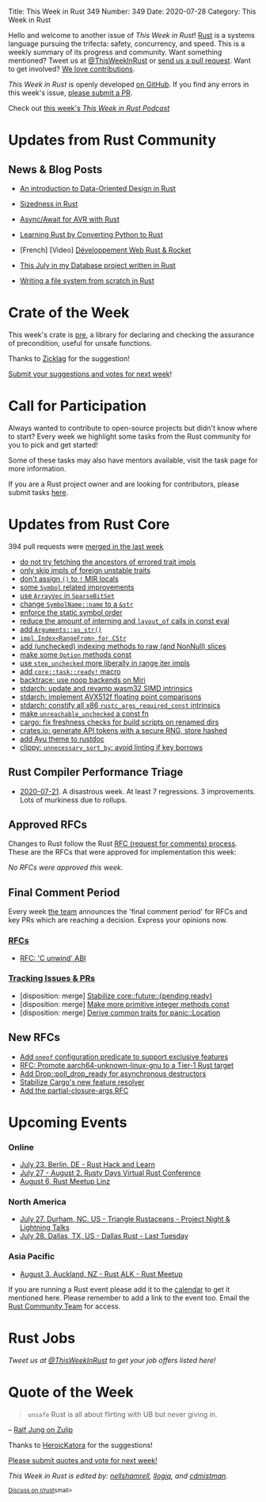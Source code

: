 Title: This Week in Rust 349
Number: 349
Date: 2020-07-28
Category: This Week in Rust

Hello and welcome to another issue of *This Week in Rust*!
[Rust](http://rust-lang.org) is a systems language pursuing the trifecta: safety, concurrency, and speed.
This is a weekly summary of its progress and community.
Want something mentioned? Tweet us at [@ThisWeekInRust](https://twitter.com/ThisWeekInRust) or [send us a pull request](https://github.com/cmr/this-week-in-rust).
Want to get involved? [We love contributions](https://github.com/rust-lang/rust/blob/master/CONTRIBUTING.md).

*This Week in Rust* is openly developed [on GitHub](https://github.com/cmr/this-week-in-rust).
If you find any errors in this week's issue, [please submit a PR](https://github.com/cmr/this-week-in-rust/pulls).

Check out [this week's *This Week in Rust Podcast*](https://rustacean-station.org/episode/023-twir-348/)

# Updates from Rust Community

## News & Blog Posts
* [An introduction to Data-Oriented Design in Rust](http://jamesmcm.github.io/blog/2020/07/25/intro-dod/#en)
* [Sizedness in Rust](https://github.com/pretzelhammer/rust-blog/blob/master/posts/sizedness-in-rust.md)
* [Async/Await for AVR with Rust](https://lights0123.com/blog/2020/07/25/async-await-for-avr-with-rust/)
* [Learning Rust by Converting Python to Rust](https://towardsdatascience.com/learning-rust-by-converting-python-to-rust-259e735591c6)
* [French] [Video] [Développement Web Rust & Rocket](https://www.youtube.com/playlist?list=PLMWEEzYqZ0ekOG6_G4q_GXPpVHWrIH--x)

* [This July in my Database project written in Rust](https://alex-dukhno.github.io/2020-07-26-This-July-in-my-Database-project-written-in-rust/)

* [Writing a file system from scratch in Rust](https://blog.carlosgaldino.com/writing-a-file-system-from-scratch-in-rust.html)

# Crate of the Week

This week's crate is [pre](https://github.com/aticu/pre), a library for declaring and checking the assurance of precondition, useful for unsafe functions.

Thanks to [Zicklag](https://users.rust-lang.org/t/crate-of-the-week/2704/792) for the suggestion!

[Submit your suggestions and votes for next week][submit_crate]!

[submit_crate]: https://users.rust-lang.org/t/crate-of-the-week/2704

# Call for Participation

Always wanted to contribute to open-source projects but didn't know where to start?
Every week we highlight some tasks from the Rust community for you to pick and get started!

Some of these tasks may also have mentors available, visit the task page for more information.


If you are a Rust project owner and are looking for contributors, please submit tasks [here][guidelines].

[guidelines]: https://users.rust-lang.org/t/twir-call-for-participation/4821

# Updates from Rust Core

394 pull requests were [merged in the last week][merged]

[merged]: https://github.com/search?q=is%3Apr+org%3Arust-lang+is%3Amerged+merged%3A2020-07-13..2020-07-20

* [do not try fetching the ancestors of errored trait impls](https://github.com/rust-lang/rust/pull/74516)
* [only skip impls of foreign unstable traits](https://github.com/rust-lang/rust/pull/74534)
* [don't assign `()` to `!` MIR locals](https://github.com/rust-lang/rust/pull/74411)
* [some `Symbol` related improvements](https://github.com/rust-lang/rust/pull/74357)
* [use `ArrayVec` in `SparseBitSet`](https://github.com/rust-lang/rust/pull/74310)
* [change `SymbolName::name` to a `&str`](https://github.com/rust-lang/rust/pull/74214)
* [enforce the static symbol order](https://github.com/rust-lang/rust/pull/74203)
* [reduce the amount of interning and `layout_of` calls in const eval](https://github.com/rust-lang/rust/pull/74202)
* [add `Arguments::as_str()`](https://github.com/rust-lang/rust/pull/74056)
* [`impl Index<RangeFrom> for CStr`](https://github.com/rust-lang/rust/pull/74021)
* [add (unchecked) indexing methods to raw (and NonNull) slices](https://github.com/rust-lang/rust/pull/73986)
* [make some `Option` methods const](https://github.com/rust-lang/rust/pull/73930)
* [use `step_unchecked` more liberally in range iter impls](https://github.com/rust-lang/rust/pull/73490)
* [add `core::task::ready!` macro](https://github.com/rust-lang/rust/pull/70817)
* [backtrace: use noop backends on Miri](https://github.com/rust-lang/backtrace-rs/pull/360)
* [stdarch: update and revamp wasm32 SIMD intrinsics](https://github.com/rust-lang/stdarch/pull/874)
* [stdarch: implement AVX512f floating point comparisons](https://github.com/rust-lang/stdarch/pull/869)
* [stdarch: constify all x86 `rustc_args_required_const` intrinsics](https://github.com/rust-lang/stdarch/pull/876)
* [make `unreachable_unchecked` a const fn](https://github.com/rust-lang/rust/pull/74459)
* [cargo: fix freshness checks for build scripts on renamed dirs](https://github.com/rust-lang/cargo/pull/8497)
* [crates.io: generate API tokens with a secure RNG, store hashed](https://github.com/rust-lang/crates.io/pull/2637)
* [add Ayu theme to rustdoc](https://github.com/rust-lang/rust/pull/71237)
* [clippy: `unnecessary_sort_by`: avoid linting if key borrows](https://github.com/rust-lang/rust-clippy/pull/5756)

## Rust Compiler Performance Triage

* [2020-07-21](https://github.com/rust-lang/rustc-perf/blob/master/triage/2020-07-21.md).
  A disastrous week. At least 7 regressions. 3 improvements. Lots of murkiness due to rollups.

## Approved RFCs

Changes to Rust follow the Rust [RFC (request for comments) process](https://github.com/rust-lang/rfcs#rust-rfcs). These
are the RFCs that were approved for implementation this week:

*No RFCs were approved this week.*

## Final Comment Period

Every week [the team](https://www.rust-lang.org/team.html) announces the
'final comment period' for RFCs and key PRs which are reaching a
decision. Express your opinions now.

### [RFCs](https://github.com/rust-lang/rfcs/labels/final-comment-period)

* [RFC: 'C unwind' ABI](https://github.com/rust-lang/rfcs/pull/2945)

### [Tracking Issues & PRs](https://github.com/rust-lang/rust/labels/final-comment-period)

* [disposition: merge] [Stabilize core::future::{pending,ready}](https://github.com/rust-lang/rust/pull/74328)
* [disposition: merge] [Make more primitive integer methods const](https://github.com/rust-lang/rust/pull/73858)
* [disposition: merge] [Derive common traits for panic::Location](https://github.com/rust-lang/rust/pull/73583)

## New RFCs

* [Add `oneof` configuration predicate to support exclusive features](https://github.com/rust-lang/rfcs/pull/2962)
* [RFC: Promote aarch64-unknown-linux-gnu to a Tier-1 Rust target](https://github.com/rust-lang/rfcs/pull/2959)
* [Add Drop::poll_drop_ready for asynchronous destructors](https://github.com/rust-lang/rfcs/pull/2958)
* [Stabilize Cargo's new feature resolver](https://github.com/rust-lang/rfcs/pull/2957)
* [Add the partial-closure-args RFC](https://github.com/rust-lang/rfcs/pull/2956)

# Upcoming Events

### Online
* [July 23. Berlin, DE - Rust Hack and Learn](https://www.meetup.com/opentechschool-berlin/events/txcprrybckbfc/)
* [July 27 - August 2. Rusty Days Virtual Rust Conference](https://rusty-days.org/)
* [August 6, Rust Meetup Linz](https://www.meetup.com/de-DE/Rust-Linz/events/271857182/)

### North America
* [July 27. Durham, NC, US - Triangle Rustaceans - Project Night & Lightning Talks](https://www.meetup.com/triangle-rustaceans/events/mfglwpybckbkc/)
* [July 28. Dallas, TX, US - Dallas Rust - Last Tuesday](https://www.meetup.com/Dallas-Rust/events/nppvrrybckblc/)

### Asia Pacific
* [August 3. Auckland, NZ - Rust ALK - Rust Meetup](https://www.meetup.com/rust-akl/events/266876693/)

If you are running a Rust event please add it to the [calendar] to get
it mentioned here. Please remember to add a link to the event too.
Email the [Rust Community Team][community] for access.

[calendar]: https://www.google.com/calendar/embed?src=apd9vmbc22egenmtu5l6c5jbfc%40group.calendar.google.com
[community]: mailto:community-team@rust-lang.org

# Rust Jobs

*Tweet us at [@ThisWeekInRust](https://twitter.com/ThisWeekInRust) to get your job offers listed here!*

# Quote of the Week

> `unsafe` Rust is all about flirting with UB but never giving in.

– [Ralf Jung on Zulip](https://rust-lang.zulipchat.com/#narrow/stream/136281-t-lang.2Fwg-unsafe-code-guidelines/topic/Language.20UB.20vs.20library.20UB/near/204212193)

Thanks to [HeroicKatora](https://users.rust-lang.org/t/twir-quote-of-the-week/328/913) for the suggestions!

[Please submit quotes and vote for next week!](https://users.rust-lang.org/t/twir-quote-of-the-week/328)

*This Week in Rust is edited by: [nellshamrell](https://github.com/nellshamrell), [llogiq](https://github.com/llogiq), and [cdmistman](https://github.com/cdmistman).*

<small>[Discuss on r/rust](https://www.reddit.com/r/rust/comments/hvjf4i/this_week_in_rust_348/)small>
